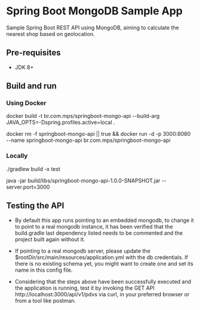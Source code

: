 # Spring Boot MongoDB Sample App

Sample Spring Boot REST API using MongoDB, aiming to calculate the nearest shop based on geolocation.

## Pre-requisites

* JDK 8+


## Build and run

### Using Docker

docker build -t br.com.mps/springboot-mongo-api --build-arg JAVA_OPTS=-Dspring.profiles.active=local .

docker rm -f springboot-mongo-api || true && docker run -d -p 3000:8080 --name springboot-mongo-api br.com.mps/springboot-mongo-api

### Locally

./gradlew build -x test

java -jar build/libs/springboot-mongo-api-1.0.0-SNAPSHOT.jar --server.port=3000


## Testing the API

- By default this app runs pointing to an embedded mongodb, to change it to point to a real mongodb instance, it has been verified that the build.gradle last dependency listed needs to be commented and the project built again without it.

- If pointing to a real mongodb server, please update the $rootDir/src/main/resources/application.yml with the db credentials. If there is no existing schema yet, you might want to create one and set its name in this config file.

- Considering that the steps above have been successfully executed and the application is running, test it by invoking the GET API http://localhost:3000/api/v1/pdvs via curl, in your preferred browser or from a tool like postman.